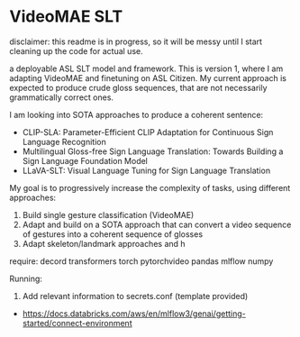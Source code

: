 # VideoMAE SLT
disclaimer: this readme is in progress, so it will be messy until I start cleaning up the code for actual use.

a deployable ASL SLT model and framework. This is version 1, where I am adapting VideoMAE and finetuning on ASL Citizen.
My current approach is expected to produce crude gloss sequences, that are not necessarily grammatically correct ones.

I am looking into SOTA approaches to produce a coherent sentence:
- CLIP-SLA: Parameter-Efficient CLIP Adaptation for Continuous Sign Language Recognition 
- Multilingual Gloss-free Sign Language Translation: Towards Building a Sign Language Foundation Model
- LLaVA-SLT: Visual Language Tuning for Sign Language Translation

My goal is to progressively increase the complexity of tasks, using different approaches:
1. Build single gesture classification (VideoMAE)
2. Adapt and build on a SOTA approach that can convert a video sequence of gestures into a coherent sequence of glosses
3. Adapt skeleton/landmark approaches and h

require:
decord
transformers
torch
pytorchvideo
pandas
mlflow
numpy


Running:
1. Add relevant information to secrets.conf (template provided)
- https://docs.databricks.com/aws/en/mlflow3/genai/getting-started/connect-environment